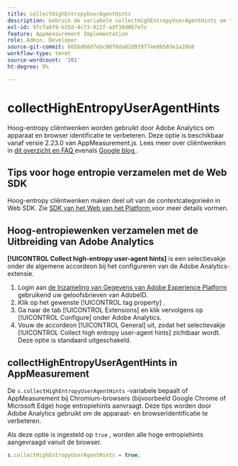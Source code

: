 ```yaml
---
title: collectHighEntropyUserAgentHints
description: Gebruik de variabele collectHighEntropyUserAgentHints om te bepalen of Adobe hoge entropiewenken bij Chromium browsers (bijvoorbeeld Google Chrome en Microsoft Edge) zal vragen.
exl-id: 97cfa0f9-b35d-4c73-822f-adf30d0b7efc
feature: Appmeasurement Implementation
role: Admin, Developer
source-git-commit: 665bd68d7ebc08f0da02d93977ee0b583e1a28e6
workflow-type: tm+mt
source-wordcount: '201'
ht-degree: 0%

---
```


# collectHighEntropyUserAgentHints

Hoog-entropy cliëntwenken worden gebruikt door Adobe Analytics om apparaat en browser identificatie te verbeteren. Deze optie is beschikbaar vanaf versie 2.23.0 van AppMeasurement.js. Lees meer over cliëntwenken in [ dit overzicht en FAQ ](/help/technotes/client-hints.md) evenals [ Google blog ](https://web.dev/user-agent-client-hints/).

## Tips voor hoge entropie verzamelen met de Web SDK

Hoog-entropy cliëntwenken maken deel uit van de contextcategorieën in Web SDK. Zie [ SDK van het Web van het Platform ](https://experienceleague.adobe.com/docs/experience-platform/edge/fundamentals/configuring-the-sdk.html?lang=nl-NL) voor meer details vormen.

## Hoog-entropiewenken verzamelen met de Uitbreiding van Adobe Analytics

**[!UICONTROL Collect high-entropy user-agent hints]** is een selectievakje onder de algemene accordeon bij het configureren van de Adobe Analytics-extensie.

1. Login aan [ de Inzameling van Gegevens van Adobe Experience Platform ](https://experience.adobe.com/#/@adobepm/data-collection) gebruikend uw geloofsbrieven van AdobeID.
1. Klik op het gewenste [!UICONTROL tag property] .
1. Ga naar de tab [!UICONTROL Extensions] en klik vervolgens op [!UICONTROL Configure] onder Adobe Analytics.
1. Vouw de accordeon [!UICONTROL General] uit, zodat het selectievakje [!UICONTROL Collect high entropy user-agent hints] zichtbaar wordt. Deze optie is standaard uitgeschakeld.

## collectHighEntropyUserAgentHints in AppMeasurement

De `s.collectHighEntropyUserAgentHints` -variabele bepaalt of AppMeasurement bij Chromium-browsers (bijvoorbeeld Google Chrome of Microsoft Edge) hoge entropiehints aanvraagt. Deze tips worden door Adobe Analytics gebruikt om de apparaat- en browseridentificatie te verbeteren.

Als deze optie is ingesteld op `true` , worden alle hoge entropiehints aangevraagd vanuit de browser.

```js
s.collectHighEntropyUserAgentHints = true;
```
